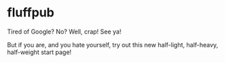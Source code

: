 # fluffpub

Tired of Google?
No? Well, crap! See ya!

But if you are, and you hate yourself, try out this new half-light, half-heavy, half-weight start page!